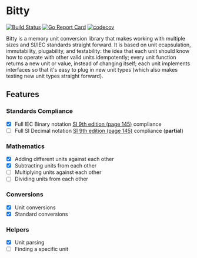 # Bitty

[![Build Status](https://travis-ci.org/the-forges/bitty.svg?branch=main)](https://travis-ci.org/the-forges/bitty) [![Go Report Card](https://goreportcard.com/badge/github.com/the-forges/bitty)](https://goreportcard.com/report/github.com/the-forges/bitty) [![codecov](https://codecov.io/gh/the-forges/bitty/branch/main/graph/badge.svg?token=QLM3JEIUFU)](https://codecov.io/gh/the-forges/bitty)

Bitty is a memory unit conversion library that makes working with multiple sizes and SI/IEC standards straight forward. It is based on unit ecapsulation, immutability, plugability, and testability: the idea that each unit should know how to operate with other valid units idempotently; every unit function returns a new unit or value, instead of changing itself; each unit implements interfaces so that it's easy to plug in new unit types (which also makes testing new unit types straight forward).

## Features

### Standards Compliance

- [x] Full IEC Binary notation [SI 9th edition (page 145)](https://www.bipm.org/utils/common/pdf/si-brochure/SI-Brochure-9.pdf) compliance
- [ ] Full SI Decimal notation [SI 9th edition (page 145)](https://www.bipm.org/utils/common/pdf/si-brochure/SI-Brochure-9.pdf) compliance (**partial**)

### Mathematics

- [x] Adding different units against each other
- [x] Subtracting units from each other
- [ ] Multiplying units against each other
- [ ] Dividing units from each other

### Conversions

- [x] Unit conversions
- [x] Standard conversions

### Helpers

- [x] Unit parsing
- [ ] Finding a specific unit
